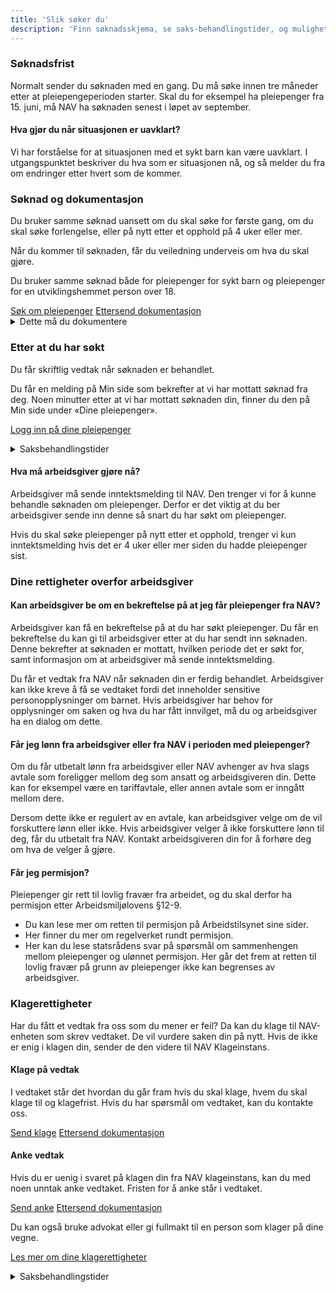 ```yaml
---
title: 'Slik søker du'
description: 'Finn søknadsskjema, se saks-behandlingstider, og muligheter til å ettersende eller klage på vedtak. '
---
```


### Søknadsfrist

Normalt sender du søknaden med en gang. Du må søke innen tre måneder etter at pleiepengeperioden starter. Skal du for eksempel ha pleiepenger fra 15. juni, må NAV ha søknaden senest i løpet av september.

#### Hva gjør du når situasjonen er uavklart?

Vi har forståelse for at situasjonen med et sykt barn kan være uavklart. I utgangspunktet beskriver du hva som er situasjonen nå, og så melder du fra om endringer etter hvert som de kommer.

### Søknad og dokumentasjon

Du bruker samme søknad uansett om du skal søke for første gang, om du skal søke forlengelse, eller på nytt etter et opphold på 4 uker eller mer.

Når du kommer til søknaden, får du veiledning underveis om hva du skal gjøre.

Du bruker samme søknad både for pleiepenger for sykt barn og pleiepenger for en utviklingshemmet person over 18.

<div class="flex flex-wrap gap-2">
  <a class="button button--primary" href="#">Søk om pleiepenger</a>
  <a class="button button--secondary" href="#">Ettersend dokumentasjon</a>
</div>

<details class="expander">
  <summary>Dette må du dokumentere</summary>
  <div class="prose">
    <p><strong>Legeerklæring</strong><br>
    Legeerklæringen skal være skrevet av sykehuslege eller lege i spesialisthelsetjenesten.Hvis du ikke har legeerklæring når du søker, kan den ettersendes til oss.</p>
    <p><strong>Inntektsopplysninger</strong><br>
    Er du arbeidstaker må arbeidsgiver sende inntektsmelding når du 
    <ul>
      <li>søker for første gang</li>
      <li>søker på nytt etter et opphold i pleiepengene på 4 uker eller mer</li>
      <li>søker på nytt etter et opphold på mindre enn 4 uker, og det er endring i inntekten</li>
    </ul>
    <p>Er du selvstendig næringsdrivende eller frilanser, trenger du ikke legge ved dokumentasjon på inntekt.</p>
    <p>Får du utbetalt penger fra NAV, trenger du ikke legge ved dokumentasjon på dette.</p>
    <p>Er du midlertidig ute av arbeid, legger du ved skjemaet Krav om sykepenger - midlertidig ute av inntektsgivende arbeid. Dette skjemaet brukes til pleiepenger, i tillegg til sykepenger.</p>
  </div>
</details>

### Etter at du har søkt

Du får skriftlig vedtak når søknaden er behandlet.

Du får en melding på Min side som bekrefter at vi har mottatt søknad fra deg. Noen minutter etter at vi har mottatt søknaden din, finner du den på Min side under «Dine pleiepenger».

<a class="button button--secondary" href="#">Logg inn på dine pleiepenger</a>

<details class="expander">
  <summary>Saksbehandlingstider</summary>
  <div class="prose">
    <p>Innhold mangler</p>
  </div>
</details>

#### Hva må arbeidsgiver gjøre nå?

Arbeidsgiver må sende inntektsmelding til NAV. Den trenger vi for å kunne behandle søknaden om pleiepenger. Derfor er det viktig at du ber arbeidsgiver sende inn denne så snart du har søkt om pleiepenger.

Hvis du skal søke pleiepenger på nytt etter et opphold, trenger vi kun inntektsmelding hvis det er 4 uker eller mer siden du hadde pleiepenger sist.

### Dine rettigheter overfor arbeidsgiver

#### Kan arbeidsgiver be om en bekreftelse på at jeg får pleiepenger fra NAV?

Arbeidsgiver kan få en bekreftelse på at du har søkt pleiepenger. Du får en bekreftelse du kan gi til arbeidsgiver etter at du har sendt inn søknaden. Denne bekrefter at søknaden er mottatt, hvilken periode det er søkt for, samt informasjon om at arbeidsgiver må sende inntektsmelding.

Du får et vedtak fra NAV når søknaden din er ferdig behandlet. Arbeidsgiver kan ikke kreve å få se vedtaket fordi det inneholder sensitive personopplysninger om barnet. Hvis arbeidsgiver har behov for opplysninger om saken og hva du har fått innvilget, må du og arbeidsgiver ha en dialog om dette.

#### Får jeg lønn fra arbeidsgiver eller fra NAV i perioden med pleiepenger?

Om du får utbetalt lønn fra arbeidsgiver eller NAV avhenger av hva slags avtale som foreligger mellom deg som ansatt og arbeidsgiveren din. Dette kan for eksempel være en tariffavtale, eller annen avtale som er inngått mellom dere.

Dersom dette ikke er regulert av en avtale, kan arbeidsgiver velge om de vil forskuttere lønn eller ikke. Hvis arbeidsgiver velger å ikke forskuttere lønn til deg, får du utbetalt fra NAV. Kontakt arbeidsgiveren din for å forhøre deg om hva de velger å gjøre.

#### Får jeg permisjon?

Pleiepenger gir rett til lovlig fravær fra arbeidet, og du skal derfor ha permisjon etter Arbeidsmiljølovens §12-9.

- Du kan lese mer om retten til permisjon på Arbeidstilsynet sine sider.
- Her finner du mer om regelverket rundt permisjon.
- Her kan du lese statsrådens svar på spørsmål om sammenhengen mellom pleiepenger og ulønnet permisjon. Her går det frem at retten til lovlig fravær på grunn av pleiepenger ikke kan begrenses av arbeidsgiver.

### Klagerettigheter

Har du fått et vedtak fra oss som du mener er feil? Da kan du klage til NAV-enheten som skrev vedtaket. De vil vurdere saken din på nytt. Hvis de ikke er enig i klagen din, sender de den videre til NAV Klageinstans.

#### Klage på vedtak

I vedtaket står det hvordan du går fram hvis du skal klage, hvem du skal klage til og klagefrist. Hvis du har spørsmål om vedtaket, kan du kontakte oss.

<div class="flex flex-wrap gap-2">
  <a class="button button--primary" href="#">Send klage</a>
  <a class="button button--secondary" href="#">Ettersend dokumentasjon</a>
</div>

#### Anke vedtak

Hvis du er uenig i svaret på klagen din fra NAV klageinstans, kan du med noen unntak anke vedtaket. Fristen for å anke står i vedtaket.

<div class="flex flex-wrap gap-2">
  <a class="button button--primary" href="#">Send anke</a>
  <a class="button button--secondary" href="#">Ettersend dokumentasjon</a>
</div>

Du kan også bruke advokat eller gi fullmakt til en person som klager på dine vegne.

[Les mer om dine klagerettigheter](#)

<details class="expander">
  <summary>Saksbehandlingstider</summary>
  <div class="prose">
    <p>Innhold mangler</p>
  </div>
</details>



